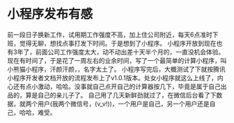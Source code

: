 # 小程序发布有感

  前一段日子换新工作，试用期工作强度不高，加上住公司附近，每天6点准时下班，觉得无聊，想找点事打发下时间。于是想到了小程序。
  小程序开放到现在也有3年了，前面公司工作强度太大，动不动出差十天半个月的，一直没机会体验。现在有时间了，于是花了一周左右的业余时间，写了一个最简单的计算小程序，叫小熊猫小程序，汗颜汗颜，，名字太土了。
  小程序写完后，大概测试了下就按腾讯小程序开发者文档开放的流程发布上了v1.0.1版本。处女小程序就这么上线了，内心还有点小激动，哈哈。没事就自己点开自己的计算器按几下，毕竟是属于自己出品的，算是自己的亲儿子了。
  自己用了几天新鲜劲就过了，在微信后台看了下数据，就两个用户(我两个微信号，(v_v!))，一个用户是自己，另一个用户还是自己，哈哈，难受。

